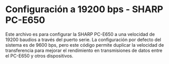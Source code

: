 # Configuración a 19200 bps - SHARP PC-E650

Este archivo es para configurar la SHARP PC-E650 a una velocidad de 19200 baudios a través del puerto serie. La configuración por defecto del sistema es de 9600 bps, pero este código permite duplicar la velocidad de transferencia para mejorar el rendimiento en transmisiones de datos entre el PC-E650 y otros dispositivos.




  
